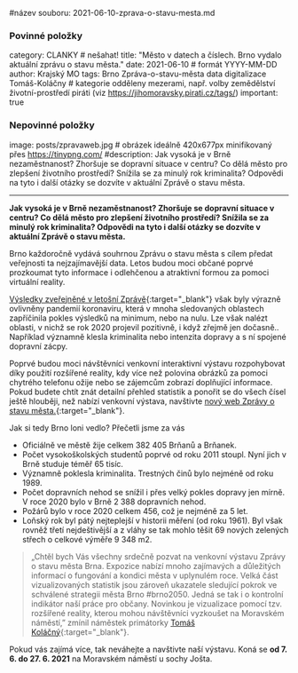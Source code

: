 #název souboru: 2021-06-10-zprava-o-stavu-mesta.md
### Povinné položky ###

category: CLANKY   # nešahat!
title: "Město v datech a číslech. Brno vydalo aktuální zprávu o stavu města." 
date: 2021-06-10   # formát YYYY-MM-DD
author: Krajský MO
tags: Brno Zpráva-o-stavu-města data digitalizace Tomáš-Koláčny # kategorie odděleny mezerami, např. volby zemědělství životní-prostředí piráti (viz https://jihomoravsky.pirati.cz/tags/)
important: true

### Nepovinné položky ###
image: posts/zpravaweb.jpg # obrázek ideálně 420x677px minifikovaný přes https://tinypng.com/
#description: Jak vysoká je v Brně nezaměstnanost? Zhoršuje se dopravní situace v centru? Co dělá město pro zlepšení životního prostředí? Snížila se za minulý rok kriminalita? Odpovědi na tyto i další otázky se dozvíte v aktuální Zprávě o stavu města.

---
**Jak vysoká je v Brně nezaměstnanost? Zhoršuje se dopravní situace v centru? Co dělá město pro zlepšení životního prostředí? Snížila se za minulý rok kriminalita? Odpovědi na tyto i další otázky se dozvíte v aktuální Zprávě o stavu města.** 

Brno každoročně vydává souhrnou Zprávu o stavu města s cílem předat veřejnosti ta nejzajímavější data. Letos budou moci občané poprvé prozkoumat tyto informace i odlehčenou a atraktivní formou za pomoci virtuální reality. 

[Výsledky zveřejněné v letošní Zprávě](https://www.brno.cz/brno-aktualne/tiskovy-servis/tiskove-zpravy/a/zprava-o-stavu-mesta-2021-jak-se-brnu-darilo-pohledem-dat-na-vystave-je-demonstruje-rozsirena-real/){:target="_blank"} však byly výrazně ovlivněny pandemií koronaviru, která v mnoha sledovaných oblastech zapříčinila pokles výsledků na minimum, nebo na nulu. Lze však nalézt oblasti, v nichž se rok 2020 projevil pozitivně, i když zřejmě jen dočasně.. Například významně klesla  kriminalita nebo intenzita dopravy a s ní spojené dopravní zácpy. 

Poprvé budou moci návštěvníci venkovní interaktivní výstavu rozpohybovat díky použití rozšířené reality, kdy více než polovina obrázků za pomoci chytrého telefonu ožije nebo se zájemcům zobrazí doplňující informace. Pokud budete chtít znát detailní přehled statistik a ponořit se do všech čísel ještě hlouběji, než nabízí venkovní výstava, navštivte [nový web Zprávy o stavu města.](https://storymaps.arcgis.com/stories/315d31b0b008452a955eabde7d094963){:target="_blank"}.

Jak si tedy Brno loni vedlo? Přečetli jsme za vás
- Oficiálně ve městě žije celkem 382 405 Brňanů a Brňanek. 
- Počet vysokoškolských studentů poprvé od roku 2011 stoupl. Nyní jich v Brně studuje téměř 65 tisíc.
- Významně poklesla kriminalita. Trestných činů bylo nejméně od roku 1989.
- Počet dopravních nehod se snížil i přes velký pokles dopravy jen mírně. V roce 2020 bylo v Brně 2 388 dopravních nehod.
- Požárů bylo v roce 2020 celkem 456, což je nejméně za 5 let. 
- Loňský rok byl pátý nejteplejší v historii měření (od roku 1961). Byl však rovněž třetí nejdeštivější a z vláhy se tak mohlo těšit 69 nových zelených střech o celkové výměře 9 348 m2. 

> „Chtěl bych Vás všechny srdečně pozvat na venkovní výstavu Zprávy o stavu města Brna. Expozice nabízí mnoho zajímavých a důležitých informací o fungování  a kondici města v uplynulém roce. Velká část vizualizovaných statistik jsou zároveň ukazatele sledující pokrok ve schválené strategii města Brno #brno2050. Jedná se tak i o kontrolní indikátor naší práce pro občany. Novinkou je vizualizace pomocí tzv. rozšířené reality, kterou mohou návštěvníci vyzkoušet na Moravském náměstí,” zmínil náměstek primátorky [Tomáš Koláčný](https://jihomoravsky.pirati.cz/lide/tomas-kolacny/){:target="_blank"}.
> 

Pokud vás zajímá více, tak neváhejte a navštivte naší výstavu. Koná se **od 7. 6. do 27. 6. 2021** na Moravském náměstí u sochy Jošta.

